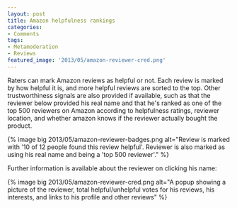 ```yaml
---
layout: post
title: Amazon helpfulness rankings
categories:
- Comments
tags:
- Metamoderation
- Reviews
featured_image: '2013/05/amazon-reviewer-cred.png'
---
```

Raters can mark Amazon reviews as helpful or not. Each review is marked by how helpful it is, and more helpful reviews are sorted to the top. Other trustworthiness signals are also provided if available, such as that the reviewer below provided his real name and that he's ranked as one of the top 500 reviewers on Amazon according to helpfulness ratings, reviewer location, and whether amazon knows if the reviewer actually bought the product.

{% image big 2013/05/amazon-reviewer-badges.png alt="Review is marked with '10 of 12 people found this review helpful'. Reviewer is also marked as using his real name and being a 'top 500 reviewer'." %}

Further information is available about the reviewer on clicking his name:

{% image big 2013/05/amazon-reviewer-cred.png alt="A popup showing a picture of the reviewer, total helpful/unhelpful votes for his reviews, his interests, and links to his profile and other reviews" %}